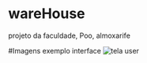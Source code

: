 # wareHouse
projeto da faculdade, Poo, almoxarife

#Imagens
exemplo interface
![tela user](https://user-images.githubusercontent.com/83655725/133627376-814b9ca9-fa66-4895-83a0-b94615602368.png)
